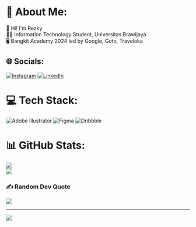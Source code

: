 # 💫 About Me:
👋 Hi! I'm Rezky<br>👨‍🎓 Information Technology Student, Universitas Brawijaya<br>🖥️ Bangkit Academy 2024 led by Google, Goto, Traveloka


## 🌐 Socials:
[![Instagram](https://img.shields.io/badge/Instagram-%23E4405F.svg?logo=Instagram&logoColor=white)](https://instagram.com/revannsyh_) [![LinkedIn](https://img.shields.io/badge/LinkedIn-%230077B5.svg?logo=linkedin&logoColor=white)](https://linkedin.com/in/rezkyrevansyah) 

# 💻 Tech Stack:
![Adobe Illustrator](https://img.shields.io/badge/adobe%20illustrator-%23FF9A00.svg?style=for-the-badge&logo=adobe%20illustrator&logoColor=white) ![Figma](https://img.shields.io/badge/figma-%23F24E1E.svg?style=for-the-badge&logo=figma&logoColor=white) ![Dribbble](https://img.shields.io/badge/Dribbble-EA4C89?style=for-the-badge&logo=dribbble&logoColor=white)
# 📊 GitHub Stats:
![](https://github-readme-streak-stats.herokuapp.com/?user=rezkyrevansyah&theme=gruvbox&hide_border=false)<br/>
![](https://github-readme-stats.vercel.app/api/top-langs/?username=rezkyrevansyah&theme=gruvbox&hide_border=false&include_all_commits=true&count_private=false&layout=compact)

### ✍️ Random Dev Quote
![](https://quotes-github-readme.vercel.app/api?type=horizontal&theme=radical)

---
[![](https://visitcount.itsvg.in/api?id=rezkyrevansyah&icon=0&color=0)](https://visitcount.itsvg.in)

<!-- Proudly created with GPRM ( https://gprm.itsvg.in ) -->
